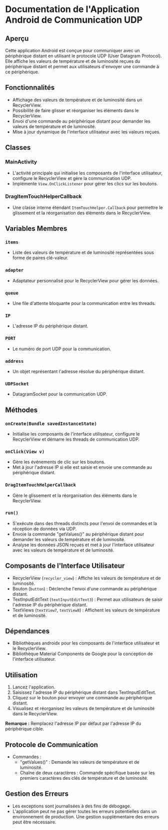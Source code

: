 # Documentation de l'Application Android de Communication UDP

## Aperçu
Cette application Android est conçue pour communiquer avec un périphérique distant en utilisant le protocole UDP (User Datagram Protocol). Elle affiche les valeurs de température et de luminosité reçues du périphérique distant et permet aux utilisateurs d'envoyer une commande à ce périphérique.

## Fonctionnalités
- Affichage des valeurs de température et de luminosité dans un RecyclerView.
- Possibilité de faire glisser et réorganiser les éléments dans le RecyclerView.
- Envoi d'une commande au périphérique distant pour demander les valeurs de température et de luminosité.
- Mise à jour dynamique de l'interface utilisateur avec les valeurs reçues.

## Classes

### MainActivity
- L'activité principale qui initialise les composants de l'interface utilisateur, configure le RecyclerView et gère la communication UDP.
- Implémente `View.OnClickListener` pour gérer les clics sur les boutons.

### DragItemTouchHelperCallback
- Une classe interne étendant `ItemTouchHelper.Callback` pour permettre le glissement et la réorganisation des éléments dans le RecyclerView.

## Variables Membres

### `items`
- Liste des valeurs de température et de luminosité représentées sous forme de paires clé-valeur.

### `adapter`
- Adaptateur personnalisé pour le RecyclerView pour gérer les données.

### `queue`
- Une file d'attente bloquante pour la communication entre les threads.

### `IP`
- L'adresse IP du périphérique distant.

### `PORT`
- Le numéro de port UDP pour la communication.

### `address`
- Un objet représentant l'adresse résolue du périphérique distant.

### `UDPSocket`
- DatagramSocket pour la communication UDP.

## Méthodes

### `onCreate(Bundle savedInstanceState)`
- Initialise les composants de l'interface utilisateur, configure le RecyclerView et démarre les threads de communication UDP.

### `onClick(View v)`
- Gère les événements de clic sur les boutons.
- Met à jour l'adresse IP si elle est saisie et envoie une commande au périphérique distant.

### `DragItemTouchHelperCallback`
- Gère le glissement et la réorganisation des éléments dans le RecyclerView.

### `run()`
- S'exécute dans des threads distincts pour l'envoi de commandes et la réception de données via UDP.
- Envoie la commande "getValues()" au périphérique distant pour demander les valeurs de température et de luminosité.
- Analyse les données JSON reçues et met à jour l'interface utilisateur avec les valeurs de température et de luminosité.

## Composants de l'Interface Utilisateur
- RecyclerView (`recycler_view`) : Affiche les valeurs de température et de luminosité.
- Bouton (`button`) : Déclenche l'envoi d'une commande au périphérique distant.
- TextInputEditText (`textInputEditText3`) : Permet aux utilisateurs de saisir l'adresse IP du périphérique distant.
- TextViews (`textView7`, `textView8`) : Affichent les valeurs de température et de luminosité.

## Dépendances
- Bibliothèques androidx pour les composants de l'interface utilisateur et le RecyclerView.
- Bibliothèque Material Components de Google pour la conception de l'interface utilisateur.

## Utilisation
1. Lancez l'application.
2. Saisissez l'adresse IP du périphérique distant dans TextInputEditText.
3. Cliquez sur le bouton pour envoyer une commande au périphérique distant.
4. Visualisez et réorganisez les valeurs de température et de luminosité dans le RecyclerView.

**Remarque :** Remplacez l'adresse IP par défaut par l'adresse IP du périphérique cible.

## Protocole de Communication
- Commandes :
  - "getValues()" : Demande les valeurs de température et de luminosité.
  - Chaîne de deux caractères : Commande spécifique basée sur les premiers caractères des clés de température et de luminosité.

## Gestion des Erreurs
- Les exceptions sont journalisées à des fins de débogage.
- L'application peut ne pas gérer toutes les erreurs potentielles dans un environnement de production. Une gestion supplémentaire des erreurs peut être nécessaire.
